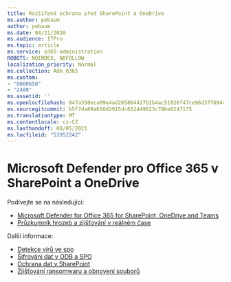 ```yaml
---
title: Rozšířená ochrana před SharePoint a OneDrive
ms.author: pebaum
author: pebaum
ms.date: 04/21/2020
ms.audience: ITPro
ms.topic: article
ms.service: o365-administration
ROBOTS: NOINDEX, NOFOLLOW
localization_priority: Normal
ms.collection: Adm_O365
ms.custom:
- "9000650"
- "2489"
ms.assetid: ''
ms.openlocfilehash: 847a350eca09e4ad265864427b2b4ac51826f47ce96d37f694462dbb567da31d
ms.sourcegitcommit: b5f7da89a650d2915dc652449623c78be6247175
ms.translationtype: MT
ms.contentlocale: cs-CZ
ms.lasthandoff: 08/05/2021
ms.locfileid: "53952242"
---
```

# <a name="microsoft-defender-for-office-365-in-sharepoint-and-onedrive"></a>Microsoft Defender pro Office 365 v SharePoint a OneDrive

Podívejte se na následující:
- [Microsoft Defender for Office 365 for SharePoint, OneDrive and Teams](/microsoft-365/security/office-365-security/atp-for-spo-odb-and-teams)
- [Průzkumník hrozeb a zjišťování v reálném čase](/microsoft-365/security/office-365-security/threat-explorer-views)


Další informace:

- [Detekce virů ve spo](/microsoft-365/security/office-365-security/virus-detection-in-spo)</br>
- [Šifrování dat v ODB a SPO](/microsoft-365/compliance/data-encryption-in-odb-and-spo)</br>
- [Ochrana dat v SharePoint](/sharepoint/safeguarding-your-data)</br>
- [Zjišťování ransomwaru a obnovení souborů](https://support.office.com/article/Ransomware-detection-and-recovering-your-files-0d90ec50-6bfd-40f4-acc7-b8c12c73637f)